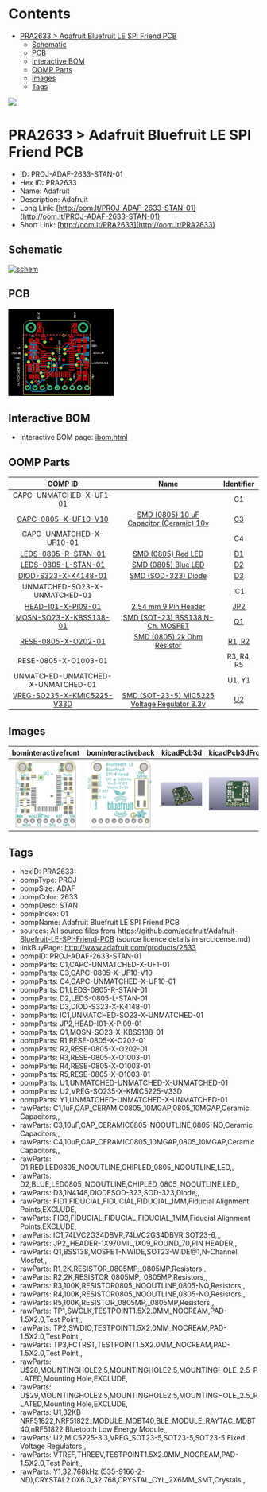 



Contents
========

* [PRA2633 > Adafruit Bluefruit LE SPI Friend PCB](#pra2633--adafruit-bluefruit-le-spi-friend-pcb)
	* [Schematic](#schematic)
	* [PCB](#pcb)
	* [Interactive BOM](#interactive-bom)
	* [OOMP Parts](#oomp-parts)
	* [Images](#images)
	* [Tags](#tags)
  
![][im]
# PRA2633 > Adafruit Bluefruit LE SPI Friend PCB

- ID: PROJ-ADAF-2633-STAN-01
- Hex ID: PRA2633
- Name: Adafruit
- Description: Adafruit
- Long Link: [http://oom.lt/PROJ-ADAF-2633-STAN-01](http://oom.lt/PROJ-ADAF-2633-STAN-01)
- Short Link: [http://oom.lt/PRA2633](http://oom.lt/PRA2633)

## Schematic
  
[![schem](eagleSchemImage.png)](eagleSchemImage.png)
## PCB
  
[![pcb](eagleImage.png)](eagleImage.png)
## Interactive BOM

- Interactive BOM page: [ibom.html](https://htmlpreview.github.io/?https://github.com/oomlout/oomlout_OOMP_projects/blob/main/PROJ-ADAF-2633-STAN-01/kicad/bom/ibom.html)

## OOMP Parts
  

|OOMP ID|Name|Identifier|
| :---: | :---: | :---: |
|CAPC-UNMATCHED-X-UF1-01||C1|
|[CAPC-0805-X-UF10-V10](https://github.com/oomlout/oomlout_OOMP_parts/tree/main/CAPC-0805-X-UF10-V10/)|[SMD (0805) 10 uF Capacitor (Ceramic) 10v](https://github.com/oomlout/oomlout_OOMP_parts/tree/main/CAPC-0805-X-UF10-V10/)|[C3](https://github.com/oomlout/oomlout_OOMP_parts/tree/main/CAPC-0805-X-UF10-V10/)|
|CAPC-UNMATCHED-X-UF10-01||C4|
|[LEDS-0805-R-STAN-01](https://github.com/oomlout/oomlout_OOMP_parts/tree/main/LEDS-0805-R-STAN-01/)|[SMD (0805) Red LED](https://github.com/oomlout/oomlout_OOMP_parts/tree/main/LEDS-0805-R-STAN-01/)|[D1](https://github.com/oomlout/oomlout_OOMP_parts/tree/main/LEDS-0805-R-STAN-01/)|
|[LEDS-0805-L-STAN-01](https://github.com/oomlout/oomlout_OOMP_parts/tree/main/LEDS-0805-L-STAN-01/)|[SMD (0805) Blue LED](https://github.com/oomlout/oomlout_OOMP_parts/tree/main/LEDS-0805-L-STAN-01/)|[D2](https://github.com/oomlout/oomlout_OOMP_parts/tree/main/LEDS-0805-L-STAN-01/)|
|[DIOD-S323-X-K4148-01](https://github.com/oomlout/oomlout_OOMP_parts/tree/main/DIOD-S323-X-K4148-01/)|[SMD (SOD-323) Diode](https://github.com/oomlout/oomlout_OOMP_parts/tree/main/DIOD-S323-X-K4148-01/)|[D3](https://github.com/oomlout/oomlout_OOMP_parts/tree/main/DIOD-S323-X-K4148-01/)|
|UNMATCHED-SO23-X-UNMATCHED-01||IC1|
|[HEAD-I01-X-PI09-01](https://github.com/oomlout/oomlout_OOMP_parts/tree/main/HEAD-I01-X-PI09-01/)|[2.54 mm 9 Pin Header](https://github.com/oomlout/oomlout_OOMP_parts/tree/main/HEAD-I01-X-PI09-01/)|[JP2](https://github.com/oomlout/oomlout_OOMP_parts/tree/main/HEAD-I01-X-PI09-01/)|
|[MOSN-SO23-X-KBSS138-01](https://github.com/oomlout/oomlout_OOMP_parts/tree/main/MOSN-SO23-X-KBSS138-01/)|[SMD (SOT-23) BSS138 N-Ch. MOSFET](https://github.com/oomlout/oomlout_OOMP_parts/tree/main/MOSN-SO23-X-KBSS138-01/)|[Q1](https://github.com/oomlout/oomlout_OOMP_parts/tree/main/MOSN-SO23-X-KBSS138-01/)|
|[RESE-0805-X-O202-01](https://github.com/oomlout/oomlout_OOMP_parts/tree/main/RESE-0805-X-O202-01/)|[SMD (0805) 2k Ohm Resistor](https://github.com/oomlout/oomlout_OOMP_parts/tree/main/RESE-0805-X-O202-01/)|[R1, R2](https://github.com/oomlout/oomlout_OOMP_parts/tree/main/RESE-0805-X-O202-01/)|
|RESE-0805-X-O1003-01||R3, R4, R5|
|UNMATCHED-UNMATCHED-X-UNMATCHED-01||U1, Y1|
|[VREG-SO235-X-KMIC5225-V33D](https://github.com/oomlout/oomlout_OOMP_parts/tree/main/VREG-SO235-X-KMIC5225-V33D/)|[SMD (SOT-23-5) MIC5225 Voltage Regulator 3.3v](https://github.com/oomlout/oomlout_OOMP_parts/tree/main/VREG-SO235-X-KMIC5225-V33D/)|[U2](https://github.com/oomlout/oomlout_OOMP_parts/tree/main/VREG-SO235-X-KMIC5225-V33D/)|

## Images
  
  

|bominteractivefront|bominteractiveback|kicadPcb3d|kicadPcb3dFront|kicadPcb3dBack|kicadSchem|eagleImage|eagleSchemImage|pcbdraw|pcbdrawback|
| :---: | :---: | :---: | :---: | :---: | :---: | :---: | :---: | :---: | :---: |
|[![bominteractivefront](bomFront_140.png)](bomFront.png)|[![bominteractiveback](bomBack_140.png)](bomBack.png)|[![kicadPcb3d](kicadPcb3d_140.png)](kicadPcb3d.png)|[![kicadPcb3dFront](kicadPcb3dFront_140.png)](kicadPcb3dFront.png)|[![kicadPcb3dBack](kicadPcb3dBack_140.png)](kicadPcb3dBack.png)|[![kicadSchem](kicadSchem_140.png)](kicadSchem.png)|[![eagleImage](eagleImage_140.png)](eagleImage.png)|[![eagleSchemImage](eagleSchemImage_140.png)](eagleSchemImage.png)|[![pcbdraw](pcbdraw_140.png)](pcbdraw.png)|[![pcbdrawback](pcbdrawBack_140.png)](pcbdrawBack.png)|

## Tags

- hexID: PRA2633
- oompType: PROJ
- oompSize: ADAF
- oompColor: 2633
- oompDesc: STAN
- oompIndex: 01
- oompName: Adafruit Bluefruit LE SPI Friend PCB
- sources: All source files from https://github.com/adafruit/Adafruit-Bluefruit-LE-SPI-Friend-PCB (source licence details in srcLicense.md)
- linkBuyPage: http://www.adafruit.com/products/2633
- oompID: PROJ-ADAF-2633-STAN-01
- oompParts: C1,CAPC-UNMATCHED-X-UF1-01
- oompParts: C3,CAPC-0805-X-UF10-V10
- oompParts: C4,CAPC-UNMATCHED-X-UF10-01
- oompParts: D1,LEDS-0805-R-STAN-01
- oompParts: D2,LEDS-0805-L-STAN-01
- oompParts: D3,DIOD-S323-X-K4148-01
- oompParts: IC1,UNMATCHED-SO23-X-UNMATCHED-01
- oompParts: JP2,HEAD-I01-X-PI09-01
- oompParts: Q1,MOSN-SO23-X-KBSS138-01
- oompParts: R1,RESE-0805-X-O202-01
- oompParts: R2,RESE-0805-X-O202-01
- oompParts: R3,RESE-0805-X-O1003-01
- oompParts: R4,RESE-0805-X-O1003-01
- oompParts: R5,RESE-0805-X-O1003-01
- oompParts: U1,UNMATCHED-UNMATCHED-X-UNMATCHED-01
- oompParts: U2,VREG-SO235-X-KMIC5225-V33D
- oompParts: Y1,UNMATCHED-UNMATCHED-X-UNMATCHED-01
- rawParts: C1,1uF,CAP_CERAMIC0805_10MGAP,0805_10MGAP,Ceramic Capacitors,,
- rawParts: C3,10uF,CAP_CERAMIC0805-NOOUTLINE,0805-NO,Ceramic Capacitors,,
- rawParts: C4,10uF,CAP_CERAMIC0805_10MGAP,0805_10MGAP,Ceramic Capacitors,,
- rawParts: D1,RED,LED0805_NOOUTLINE,CHIPLED_0805_NOOUTLINE,LED,,
- rawParts: D2,BLUE,LED0805_NOOUTLINE,CHIPLED_0805_NOOUTLINE,LED,,
- rawParts: D3,1N4148,DIODESOD-323,SOD-323,Diode,,
- rawParts: FID1,FIDUCIAL,FIDUCIAL,FIDUCIAL_1MM,Fiducial Alignment Points,EXCLUDE,
- rawParts: FID3,FIDUCIAL,FIDUCIAL,FIDUCIAL_1MM,Fiducial Alignment Points,EXCLUDE,
- rawParts: IC1,74LVC2G34DBVR,74LVC2G34DBVR,SOT23-6,,,
- rawParts: JP2,,HEADER-1X970MIL,1X09_ROUND_70,PIN HEADER,,
- rawParts: Q1,BSS138,MOSFET-NWIDE,SOT23-WIDE@1,N-Channel Mosfet,,
- rawParts: R1,2K,RESISTOR_0805MP,_0805MP,Resistors,,
- rawParts: R2,2K,RESISTOR_0805MP,_0805MP,Resistors,,
- rawParts: R3,100K,RESISTOR0805_NOOUTLINE,0805-NO,Resistors,,
- rawParts: R4,100K,RESISTOR0805_NOOUTLINE,0805-NO,Resistors,,
- rawParts: R5,100K,RESISTOR_0805MP,_0805MP,Resistors,,
- rawParts: TP1,SWCLK,TESTPOINT1.5X2.0MM_NOCREAM,PAD-1.5X2.0,Test Point,,
- rawParts: TP2,SWDIO,TESTPOINT1.5X2.0MM_NOCREAM,PAD-1.5X2.0,Test Point,,
- rawParts: TP3,FCTRST,TESTPOINT1.5X2.0MM_NOCREAM,PAD-1.5X2.0,Test Point,,
- rawParts: U$28,MOUNTINGHOLE2.5,MOUNTINGHOLE2.5,MOUNTINGHOLE_2.5_PLATED,Mounting Hole,EXCLUDE,
- rawParts: U$29,MOUNTINGHOLE2.5,MOUNTINGHOLE2.5,MOUNTINGHOLE_2.5_PLATED,Mounting Hole,EXCLUDE,
- rawParts: U1,32KB NRF51822,NRF51822_MODULE_MDBT40,BLE_MODULE_RAYTAC_MDBT40,nRF51822 Bluetooth Low Energy Module,,
- rawParts: U2,MIC5225-3.3,VREG_SOT23-5,SOT23-5,SOT23-5 Fixed Voltage Regulators,,
- rawParts: VTREF,THREEV,TESTPOINT1.5X2.0MM_NOCREAM,PAD-1.5X2.0,Test Point,,
- rawParts: Y1,32.768kHz (535-9166-2-ND),CRYSTAL2.0X6.0_32.768,CRYSTAL_CYL_2X6MM_SMT,Crystals,,



[im]: kicadPcb3d_450.png
